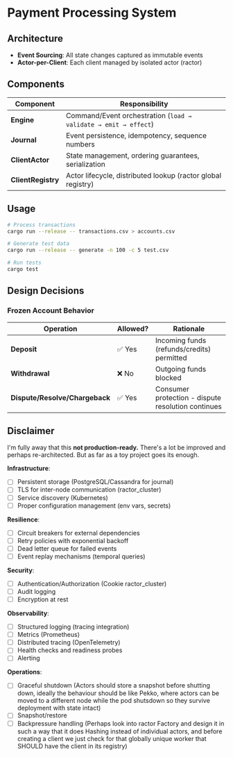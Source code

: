 # Payment Processing System

## Architecture

- **Event Sourcing**: All state changes captured as immutable events
- **Actor-per-Client**: Each client managed by isolated actor (ractor)

## Components

| Component | Responsibility |
|-----------|---------------|
| **Engine** | Command/Event orchestration (`load → validate → emit → effect`) |
| **Journal** | Event persistence, idempotency, sequence numbers |
| **ClientActor** | State management, ordering guarantees, serialization |
| **ClientRegistry** | Actor lifecycle, distributed lookup (ractor global registry) |

## Usage

```bash
# Process transactions
cargo run --release -- transactions.csv > accounts.csv

# Generate test data
cargo run --release -- generate -n 100 -c 5 test.csv

# Run tests
cargo test
```

## Design Decisions

### Frozen Account Behavior

| Operation | Allowed? | Rationale |
|-----------|----------|-----------|
| **Deposit** | ✅ Yes | Incoming funds (refunds/credits) permitted |
| **Withdrawal** | ❌ No | Outgoing funds blocked |
| **Dispute/Resolve/Chargeback** | ✅ Yes | Consumer protection - dispute resolution continues |

## Disclaimer

I'm fully away that this **not production-ready.** There's a lot be improved and perhaps re-architected. But as far as
a toy project goes its enough.

**Infrastructure**:
- [ ] Persistent storage (PostgreSQL/Cassandra for journal)
- [ ] TLS for inter-node communication (ractor_cluster)
- [ ] Service discovery (Kubernetes)
- [ ] Proper configuration management (env vars, secrets)

**Resilience**:
- [ ] Circuit breakers for external dependencies
- [ ] Retry policies with exponential backoff
- [ ] Dead letter queue for failed events
- [ ] Event replay mechanisms (temporal queries)

**Security**:
- [ ] Authentication/Authorization (Cookie ractor_cluster)
- [ ] Audit logging
- [ ] Encryption at rest

**Observability**:
- [ ] Structured logging (tracing integration)
- [ ] Metrics (Prometheus)
- [ ] Distributed tracing (OpenTelemetry)
- [ ] Health checks and readiness probes
- [ ] Alerting

**Operations**:
- [ ] Graceful shutdown (Actors should store a snapshot before shutting down, ideally the behaviour should be like Pekko,
where actors can be moved to a different node while the pod shutsdown so they survive deployment with state intact)
- [ ] Snapshot/restore
- [ ] Backpressure handling (Perhaps look into ractor Factory and design it in such a way that it does Hashing instead of individual actors, and before creating a client we just check for that globally unique worker that SHOULD have the client in its registry)